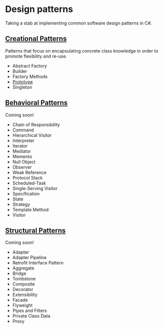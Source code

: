 ﻿# Design patterns

Taking a stab at implementing common software design patterns in C#.

## [Creational Patterns](http://en.wikipedia.org/wiki/Creational_pattern)

Patterns that focus on encapsulating concrete class knowledge in order to promote flexibility and re-use.

* Abstract Factory
* Builder
* Factory Methods
* [Prototype](CreationalPatterns/Prototype/readme.md)
* Singleton

## [Behavioral Patterns](http://en.wikipedia.org/wiki/Behavioral_pattern)

Coming soon!

* Chain of Responsibility
* Command
* Hierarchical Visitor
* Interpreter
* Iterator
* Mediator
* Memento
* Null Object
* Observer
* Weak Reference
* Protocol Stack
* Scheduled-Task
* Single-Serving Visitor
* Specification
* State
* Strategy
* Template Method
* Visitor

## [Structural Patterns](http://en.wikipedia.org/wiki/Structural_pattern)

Coming soon!

* Adapter
* Adapter Pipeline
* Retrofit Interface Pattern
* Aggregate
* Bridge
* Tombstone
* Composite
* Decorator
* Extensibility
* Facade
* Flyweight
* Pipes and Filters
* Private Class Data
* Proxy